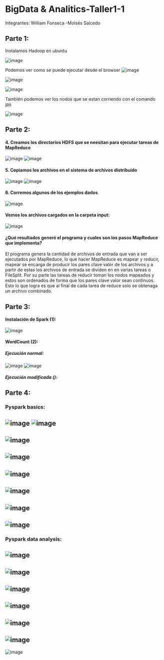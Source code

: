 # BigData & Analitics-Taller1-1

Integrantes:
William Fonseca
-Moisés Salcedo

## Parte 1:
Instalamos Hadoop en ubuntu

![image](https://user-images.githubusercontent.com/53981601/133567064-cd29a7d5-7bba-4259-b060-c0ce1c1d10e2.png)

Podemos ver como se puede ejecutar desde el browser
![image](https://user-images.githubusercontent.com/65041178/133100101-c15f0097-9687-4b2b-b431-a6a4f0ebc985.png)

![image](https://user-images.githubusercontent.com/65041178/133100348-c702709e-f092-4a1a-b6b6-8e57628b6134.png)

![image](https://user-images.githubusercontent.com/65041178/133100447-1597637f-5524-4a03-ad94-990c20a9e733.png)

También podemos ver los nodos que se estan corriendo con el comando jps

![image](https://user-images.githubusercontent.com/53981601/133572880-0d71b9cf-10f5-4714-9db8-b657b097b69e.png)




## Parte 2:
#### 4. Creamos los directorios HDFS que se neesitan para ejecutar tareas de MapReduce
![image](https://user-images.githubusercontent.com/53981601/133671605-7748332a-5fc2-4efb-8570-21973abe2f3a.png)
![image](https://user-images.githubusercontent.com/53981601/133672111-f6f58fe0-9930-47a1-8830-c39a3dbc3a19.png)

#### 5. Copiamos los archivos en el sistema de archivos distribuido
![image](https://user-images.githubusercontent.com/53981601/133672440-1f428256-f96d-4264-9294-e52c57b857ca.png)
![image](https://user-images.githubusercontent.com/53981601/133672523-bca9e7b4-083f-47a4-b31d-5402c9947d9a.png)

#### 6. Corremos algunos de los ejemplos dados
![image](https://user-images.githubusercontent.com/53981601/133672613-2bd049bb-eac6-48eb-8ccb-a236e6722b63.png)

####  Vemos los archivos cargados en la carpeta input:
![image](https://user-images.githubusercontent.com/65041178/133121517-4aee3314-12ff-413d-b104-50e19e7388a2.png)

#### ¿Qué resultados generó el programa y cuales son los pasos MapReduce que implementa?
  El programa genera la cantidad de archivos de entrada que van a ser ejecutados por MapReduce, lo que hacer MapReduce es mapear
  y reducir, mapear se encarga de producir los pares clave valor de los archivos y a partir de estas los archivos de entrada
  se dividen en en varias tareas o FileSplit.
  Por su parte las tareas de reducir toman los nodos mapeados y estos son ordenados de forma que los pares clave valor sean continuos.
  Esto lo que logra es que al final de cada tarea de reduce solo se obtenaga un archivo combinado.

## Parte 3:

#### Instalación de Spark (1):
![image](https://user-images.githubusercontent.com/65041178/133153072-c106a634-1af7-4097-94fe-0b92de69d8a0.png)

#### WordCount (2):
##### Ejecución normal: 
![image](https://user-images.githubusercontent.com/65041178/133466180-d46b7f41-f007-4c36-88cb-8cece5058dde.png)
![image](https://user-images.githubusercontent.com/65041178/133153247-92bf8f0b-c37a-4f8f-960f-3d57873c0b5b.png)
##### Ejecución modificada ():

## Parte 4:

### Pyspark basics:
![image](https://user-images.githubusercontent.com/65041178/133351761-4a31e612-4360-402b-8dc4-21d4aa4c87c6.png)
![image](https://user-images.githubusercontent.com/65041178/133463000-753e6408-cc3c-4a1e-9e86-2ef3d6af833e.png)
-
![image](https://user-images.githubusercontent.com/65041178/133463067-3605c5bd-879d-4864-8d3b-288a83256b38.png)
-
![image](https://user-images.githubusercontent.com/65041178/133463133-d7f0a965-a867-4040-8805-a0cff57b5e6f.png)
-
![image](https://user-images.githubusercontent.com/65041178/133463213-8c5f0e3b-93b1-431b-9677-b9e0d977f205.png)
-
![image](https://user-images.githubusercontent.com/65041178/133463266-e7fc059f-bb39-4c43-be80-a295341f60cc.png)
-
![image](https://user-images.githubusercontent.com/65041178/133463311-ba78f740-6e4e-4e73-ab84-014079be399e.png)
-
![image](https://user-images.githubusercontent.com/65041178/133463802-461900d9-2640-400e-b36e-aa167f2ac044.png)
-

### Pyspark data analysis:

![image](https://user-images.githubusercontent.com/65041178/133465351-8cdceaff-c565-4d26-9d89-51d21be13a61.png)
-
![image](https://user-images.githubusercontent.com/65041178/133465401-2243b2b5-50f4-48aa-a3f9-bea75ea66a7a.png)
-
![image](https://user-images.githubusercontent.com/65041178/133465479-4dec174b-8550-4747-b593-5a7e4707609b.png)
-
![image](https://user-images.githubusercontent.com/65041178/133465598-c2064c47-38f5-4b52-aaf5-238d3cc361dc.png)
-
![image](https://user-images.githubusercontent.com/65041178/133465664-f14d5edb-7104-422c-b941-585d77360db6.png)
-
![image](https://user-images.githubusercontent.com/65041178/133465701-abf0b752-f0b6-4e55-9545-5c6daf58b489.png)
-
![image](https://user-images.githubusercontent.com/65041178/133466399-c89e91ac-4c90-48a6-9179-e61c2f79c273.png)
